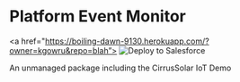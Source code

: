 Platform Event Monitor
=======

<a href="https://boiling-dawn-9130.herokuapp.com/?owner=kgowru&repo=blah”>
  <img alt="Deploy to Salesforce"
       src="https://raw.githubusercontent.com/afawcett/githubsfdeploy/master/src/main/webapp/resources/img/deploy.png">
</a>

An unmanaged package including the CirrusSolar IoT Demo
